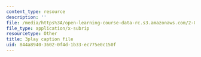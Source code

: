 ```yaml
---
content_type: resource
description: ''
file: /media/https%3A/open-learning-course-data-rc.s3.amazonaws.com/2-003sc-engineering-dynamics-fall-2011/844a894036020f4d1b33ec775e0c150f_63sIgMvBuEQ.srt
file_type: application/x-subrip
resourcetype: Other
title: 3play caption file
uid: 844a8940-3602-0f4d-1b33-ec775e0c150f
---
```

